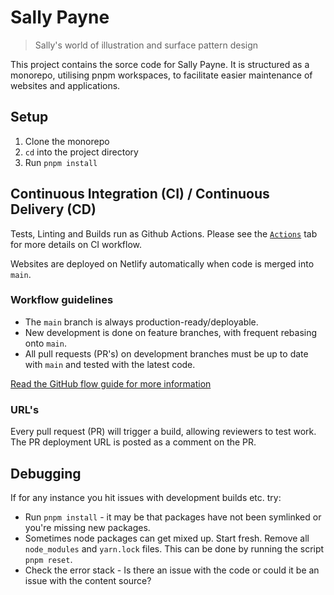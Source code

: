 # Sally Payne

> Sally&#39;s world of illustration and surface pattern design

This project contains the sorce code for Sally Payne. It is structured as a monorepo, utilising pnpm workspaces, to facilitate easier maintenance of websites and applications.

## Setup

1. Clone the monorepo
2. `cd` into the project directory
3. Run `pnpm install`

## Continuous Integration (CI) / Continuous Delivery (CD)

Tests, Linting and Builds run as Github Actions. Please see the [`Actions`](https://github.com/nonbreakingspaceltd/sallypayne/actions)
tab for more details on CI workflow.

Websites are deployed on Netlify automatically when code is merged into `main`.

### Workflow guidelines

- The `main` branch is always production-ready/deployable.
- New development is done on feature branches, with frequent rebasing onto `main`.
- All pull requests (PR's) on development branches must be up to date with `main` and tested with the latest code.

[Read the GitHub flow guide for more information](https://guides.github.com/introduction/flow/)

### URL's

Every pull request (PR) will trigger a build, allowing reviewers to test work. The PR deployment URL is posted as a comment on the PR.

## Debugging

If for any instance you hit issues with development builds etc. try:

- Run `pnpm install` - it may be that packages have not been symlinked or you're missing new packages.
- Sometimes node packages can get mixed up. Start fresh. Remove all `node_modules` and `yarn.lock` files. This can be done by running the script `pnpm reset`.
- Check the error stack - Is there an issue with the code or could it be an issue with the content source?
